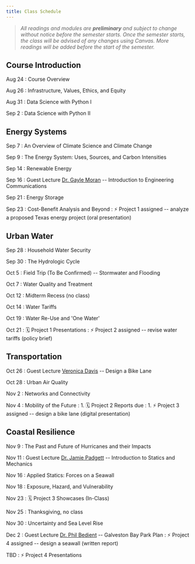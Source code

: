 ```yaml
---
title: Class Schedule
---
```


> *All readings and modules are **preliminary** and subject to change without notice before the semester starts. Once the semester starts, the class will be advised of any changes using Canvas. More readings will be added before the start of the semester.*

## Course Introduction

Aug 24
: Course Overview

Aug 26
: Infrastructure, Values, Ethics, and Equity

Aug 31
: Data Science with Python I

Sep 2
: Data Science with Python II

## Energy Systems

Sep 7
: An Overview of Climate Science and Climate Change

Sep 9
: The Energy System: Uses, Sources, and Carbon Intensities

Sep 14
: Renewable Energy

Sep 16
: Guest Lecture [Dr. Gayle Moran](https://profiles.rice.edu/faculty/gayle-moran) -- Introduction to Engineering Communications

Sep 21
: Energy Storage

Sep 23
: Cost-Benefit Analysis and Beyond
: ⚡️ Project 1 assigned -- analyze a proposed Texas energy project (oral presentation)

## Urban Water

Sep 28
: Household Water Security

Sep 30
: The Hydrologic Cycle

Oct 5
: Field Trip (To Be Confirmed) -- Stormwater and Flooding

Oct 7
: Water Quality and Treatment

Oct 12
: Midterm Recess (no class)

Oct 14
: Water Tariffs

Oct 19
: Water Re-Use and 'One Water'

Oct 21
: 🗓 Project 1 Presentations
: ⚡️ Project 2 assigned -- revise water tariffs (policy brief)

## Transportation

Oct 26
: Guest Lecture [Veronica Davis](https://www.linkedin.com/in/veronicaodavis/) -- Design a Bike Lane

Oct 28
: Urban Air Quality

Nov 2
: Networks and Connectivity

Nov 4
: Mobility of the Future
: 1. 🗓 Project 2 Reports due
: 1. ⚡️ Project 3 assigned -- design a bike lane (digital presentation)

## Coastal Resilience

Nov 9
: The Past and Future of Hurricanes and their Impacts

Nov 11
: Guest Lecture [Dr. Jamie Padgett](https://padgett.rice.edu/) -- Introduction to Statics and Mechanics

Nov 16
: Applied Statics: Forces on a Seawall

Nov 18
: Exposure, Hazard, and Vulnerability

Nov 23
: 🗓 Project 3 Showcases (In-Class)

Nov 25
: Thanksgiving, no class

Nov 30
: Uncertainty and Sea Level Rise

Dec 2
: Guest Lecture [Dr. Phil Bedient](https://profiles.rice.edu/faculty/philip-bedient) -- Galveston Bay Park Plan
: ⚡️ Project 4 assigned -- design a seawall (written report)

TBD
: ⚡️ Project 4 Presentations
